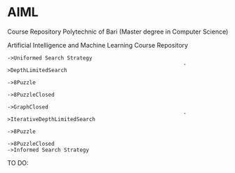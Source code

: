 # AIML

Course Repository Polytechnic of Bari (Master degree in Computer Science)

Artificial Intelligence and Machine Learning Course Repository

	->Uniformed Search Strategy
															->DepthLimitedSearch
																									->8Puzzle
																									->8PuzzleClosed
																									->GraphClosed
															->IterativeDepthLimitedSearch
																														->8Puzzle
																														->8PuzzleClosed
	->Informed Search Strategy



TO DO:
